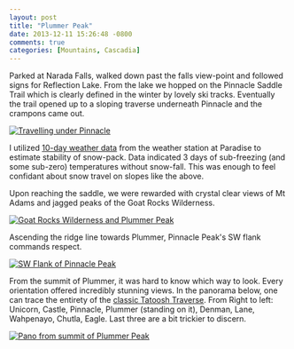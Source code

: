```yaml
---
layout: post
title: "Plummer Peak"
date: 2013-12-11 15:26:48 -0800
comments: true
categories: [Mountains, Cascadia]
---
```


Parked at Narada Falls, walked down past the falls view-point and
followed signs for Reflection Lake. From the lake we hopped on the Pinnacle
Saddle Trail which is clearly defined in the winter by lovely ski tracks. Eventually the trail opened up to a sloping traverse underneath Pinnacle and the crampons came out.

[![Travelling under Pinnacle](http://i.imgur.com/RqyToAPl.jpg
"Travelling under Pinnacle")](http://i.imgur.com/RqyToAP.jpg)

I utilized [10-day weather data](http://www.nwac.us/weatherdata/paradise/10day/) from the weather station at
Paradise to estimate stability of snow-pack. Data indicated 3 days
of sub-freezing (and some sub-zero) temperatures without snow-fall. This was enough to feel confidant about snow travel on slopes like the above.

Upon reaching the saddle, we were rewarded with crystal clear
views of Mt Adams and jagged peaks of the Goat Rocks Wilderness.

[![Goat Rocks Wilderness and Plummer Peak](http://i.imgur.com/ej32YmKl.jpg
"Goat Rocks Wilderness and Plummer Peak")](http://i.imgur.com/ej32YmK.jpg)

Ascending the ridge line towards Plummer, Pinnacle Peak's SW flank commands respect.

[![SW Flank of Pinnacle Peak](http://i.imgur.com/yhJwYkwl.jpg
"SW Flank of Pinnacle Peak")](http://i.imgur.com/yhJwYkw.jpg)

From the summit of Plummer, it was hard to know which way to look. Every
orientation offered incredibly stunning views. In the panorama below,
one can trace the entirety of the [classic Tatoosh Traverse](http://ericsbasecamp.net/trips/Tatoosh2/Tatoosh2Map.htm). From
Right to left: Unicorn, Castle, Pinnacle, Plummer (standing on it),
Denman, Lane, Wahpenayo, Chutla, Eagle. Last three are a bit trickier to
discern.

[![Pano from summit of Plummer Peak](http://i.imgur.com/vqDDDlul.jpg
"SW Flank of Pinnacle Peak")](http://i.imgur.com/vqDDDlu.jpg)

